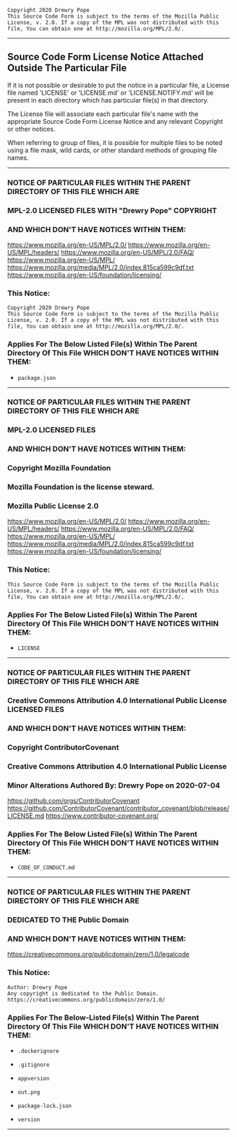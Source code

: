     Copyright 2020 Drewry Pope
    This Source Code Form is subject to the terms of the Mozilla Public
    License, v. 2.0. If a copy of the MPL was not distributed with this
    file, You can obtain one at http://mozilla.org/MPL/2.0/.

----


## Source Code Form License Notice Attached Outside The Particular File

If it is not possible or desirable to put the notice in a particular file,
a License file named 'LICENSE' or 'LICENSE.md' or 'LICENSE.NOTIFY.md' will
be present in each directory which has particular file(s) in that directory.

The License file will associate each particular file's name with the appropriate 
Source Code Form License Notice and any relevant Copyright or other notices.

When referring to group of files, it is possible for multiple files to be noted
using a file mask, wild cards, or other standard methods of grouping file names.

----


### NOTICE OF PARTICULAR FILES WITHIN THE PARENT DIRECTORY OF THIS FILE WHICH ARE
### MPL-2.0 LICENSED FILES WITH "Drewry Pope" COPYRIGHT
### AND WHICH DON'T HAVE NOTICES WITHIN THEM:

https://www.mozilla.org/en-US/MPL/2.0/
https://www.mozilla.org/en-US/MPL/headers/
https://www.mozilla.org/en-US/MPL/2.0/FAQ/
https://www.mozilla.org/en-US/MPL/
https://www.mozilla.org/media/MPL/2.0/index.815ca599c9df.txt
https://www.mozilla.org/en-US/foundation/licensing/

### This Notice:
    Copyright 2020 Drewry Pope
    This Source Code Form is subject to the terms of the Mozilla Public
    License, v. 2.0. If a copy of the MPL was not distributed with this
    file, You can obtain one at http://mozilla.org/MPL/2.0/.
### Applies For The Below Listed File(s) Within The Parent Directory Of This File WHICH DON'T HAVE NOTICES WITHIN THEM:
-
      package.json


----


### NOTICE OF PARTICULAR FILES WITHIN THE PARENT DIRECTORY OF THIS FILE WHICH ARE
### MPL-2.0 LICENSED FILES
### AND WHICH DON'T HAVE NOTICES WITHIN THEM:

### Copyright Mozilla Foundation
### Mozilla Foundation is the license steward.
### Mozilla Public License 2.0

https://www.mozilla.org/en-US/MPL/2.0/
https://www.mozilla.org/en-US/MPL/headers/
https://www.mozilla.org/en-US/MPL/2.0/FAQ/
https://www.mozilla.org/en-US/MPL/
https://www.mozilla.org/media/MPL/2.0/index.815ca599c9df.txt
https://www.mozilla.org/en-US/foundation/licensing/

### This Notice:
    This Source Code Form is subject to the terms of the Mozilla Public
    License, v. 2.0. If a copy of the MPL was not distributed with this
    file, You can obtain one at http://mozilla.org/MPL/2.0/.
### Applies For The Below Listed File(s) Within The Parent Directory Of This File WHICH DON'T HAVE NOTICES WITHIN THEM:
-
      LICENSE


----


### NOTICE OF PARTICULAR FILES WITHIN THE PARENT DIRECTORY OF THIS FILE WHICH ARE
### Creative Commons Attribution 4.0 International Public License LICENSED FILES
### AND WHICH DON'T HAVE NOTICES WITHIN THEM:

### Copyright ContributorCovenant
### Creative Commons Attribution 4.0 International Public License

### Minor Alterations Authored By: Drewry Pope on 2020-07-04

https://github.com/orgs/ContributorCovenant
https://github.com/ContributorCovenant/contributor_covenant/blob/release/LICENSE.md
https://www.contributor-covenant.org/

### Applies For The Below Listed File(s) Within The Parent Directory Of This File WHICH DON'T HAVE NOTICES WITHIN THEM:
-
      CODE_OF_CONDUCT.md


----


### NOTICE OF PARTICULAR FILES WITHIN THE PARENT DIRECTORY OF THIS FILE WHICH ARE
### DEDICATED TO THE Public Domain
### AND WHICH DON'T HAVE NOTICES WITHIN THEM:

https://creativecommons.org/publicdomain/zero/1.0/legalcode

### This Notice:
    Author: Drewry Pope
    Any copyright is dedicated to the Public Domain.
    https://creativecommons.org/publicdomain/zero/1.0/
### Applies For The Below-Listed File(s) Within The Parent Directory Of This File WHICH DON'T HAVE NOTICES WITHIN THEM:
-
      .dockerignore
-
      .gitignore
-
      appversion
-
      out.png
-
      package-lock.json
-
      version


----


